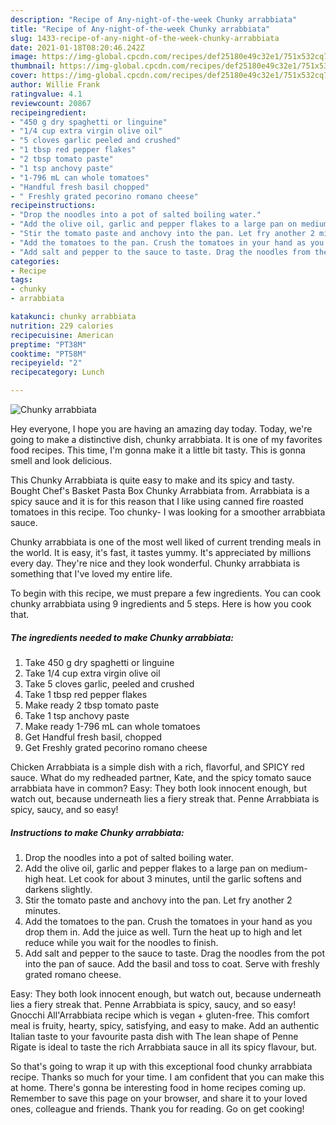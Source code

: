 ```yaml
---
description: "Recipe of Any-night-of-the-week Chunky arrabbiata"
title: "Recipe of Any-night-of-the-week Chunky arrabbiata"
slug: 1433-recipe-of-any-night-of-the-week-chunky-arrabbiata
date: 2021-01-18T08:20:46.242Z
image: https://img-global.cpcdn.com/recipes/def25180e49c32e1/751x532cq70/chunky-arrabbiata-recipe-main-photo.jpg
thumbnail: https://img-global.cpcdn.com/recipes/def25180e49c32e1/751x532cq70/chunky-arrabbiata-recipe-main-photo.jpg
cover: https://img-global.cpcdn.com/recipes/def25180e49c32e1/751x532cq70/chunky-arrabbiata-recipe-main-photo.jpg
author: Willie Frank
ratingvalue: 4.1
reviewcount: 20867
recipeingredient:
- "450 g dry spaghetti or linguine"
- "1/4 cup extra virgin olive oil"
- "5 cloves garlic peeled and crushed"
- "1 tbsp red pepper flakes"
- "2 tbsp tomato paste"
- "1 tsp anchovy paste"
- "1-796 mL can whole tomatoes"
- "Handful fresh basil chopped"
- " Freshly grated pecorino romano cheese"
recipeinstructions:
- "Drop the noodles into a pot of salted boiling water."
- "Add the olive oil, garlic and pepper flakes to a large pan on medium-high heat. Let cook for about 3 minutes, until the garlic softens and darkens slightly."
- "Stir the tomato paste and anchovy into the pan. Let fry another 2 minutes."
- "Add the tomatoes to the pan. Crush the tomatoes in your hand as you drop them in. Add the juice as well. Turn the heat up to high and let reduce while you wait for the noodles to finish."
- "Add salt and pepper to the sauce to taste. Drag the noodles from the pot into the pan of sauce. Add the basil and toss to coat. Serve with freshly grated romano cheese."
categories:
- Recipe
tags:
- chunky
- arrabbiata

katakunci: chunky arrabbiata 
nutrition: 229 calories
recipecuisine: American
preptime: "PT38M"
cooktime: "PT58M"
recipeyield: "2"
recipecategory: Lunch

---
```



![Chunky arrabbiata](https://img-global.cpcdn.com/recipes/def25180e49c32e1/751x532cq70/chunky-arrabbiata-recipe-main-photo.jpg)

Hey everyone, I hope you are having an amazing day today. Today, we're going to make a distinctive dish, chunky arrabbiata. It is one of my favorites food recipes. This time, I'm gonna make it a little bit tasty. This is gonna smell and look delicious.

This Chunky Arrabbiata is quite easy to make and its spicy and tasty. Bought Chef&#39;s Basket Pasta Box Chunky Arrabbiata from. Arrabbiata is a spicy sauce and it is for this reason that I like using canned fire roasted tomatoes in this recipe. Too chunky- I was looking for a smoother arrabbiata sauce.

Chunky arrabbiata is one of the most well liked of current trending meals in the world. It is easy, it's fast, it tastes yummy. It's appreciated by millions every day. They're nice and they look wonderful. Chunky arrabbiata is something that I've loved my entire life.


To begin with this recipe, we must prepare a few ingredients. You can cook chunky arrabbiata using 9 ingredients and 5 steps. Here is how you cook that.

<!--inarticleads1-->

##### The ingredients needed to make Chunky arrabbiata:

1. Take 450 g dry spaghetti or linguine
1. Take 1/4 cup extra virgin olive oil
1. Take 5 cloves garlic, peeled and crushed
1. Take 1 tbsp red pepper flakes
1. Make ready 2 tbsp tomato paste
1. Take 1 tsp anchovy paste
1. Make ready 1-796 mL can whole tomatoes
1. Get Handful fresh basil, chopped
1. Get  Freshly grated pecorino romano cheese


Chicken Arrabbiata is a simple dish with a rich, flavorful, and SPICY red sauce. What do my redheaded partner, Kate, and the spicy tomato sauce arrabbiata have in common? Easy: They both look innocent enough, but watch out, because underneath lies a fiery streak that. Penne Arrabbiata is spicy, saucy, and so easy! 

<!--inarticleads2-->

##### Instructions to make Chunky arrabbiata:

1. Drop the noodles into a pot of salted boiling water.
1. Add the olive oil, garlic and pepper flakes to a large pan on medium-high heat. Let cook for about 3 minutes, until the garlic softens and darkens slightly.
1. Stir the tomato paste and anchovy into the pan. Let fry another 2 minutes.
1. Add the tomatoes to the pan. Crush the tomatoes in your hand as you drop them in. Add the juice as well. Turn the heat up to high and let reduce while you wait for the noodles to finish.
1. Add salt and pepper to the sauce to taste. Drag the noodles from the pot into the pan of sauce. Add the basil and toss to coat. Serve with freshly grated romano cheese.


Easy: They both look innocent enough, but watch out, because underneath lies a fiery streak that. Penne Arrabbiata is spicy, saucy, and so easy! Gnocchi All&#39;Arrabbiata recipe which is vegan + gluten-free. This comfort meal is fruity, hearty, spicy, satisfying, and easy to make. Add an authentic Italian taste to your favourite pasta dish with The lean shape of Penne Rigate is ideal to taste the rich Arrabbiata sauce in all its spicy flavour, but. 

So that's going to wrap it up with this exceptional food chunky arrabbiata recipe. Thanks so much for your time. I am confident that you can make this at home. There's gonna be interesting food in home recipes coming up. Remember to save this page on your browser, and share it to your loved ones, colleague and friends. Thank you for reading. Go on get cooking!
